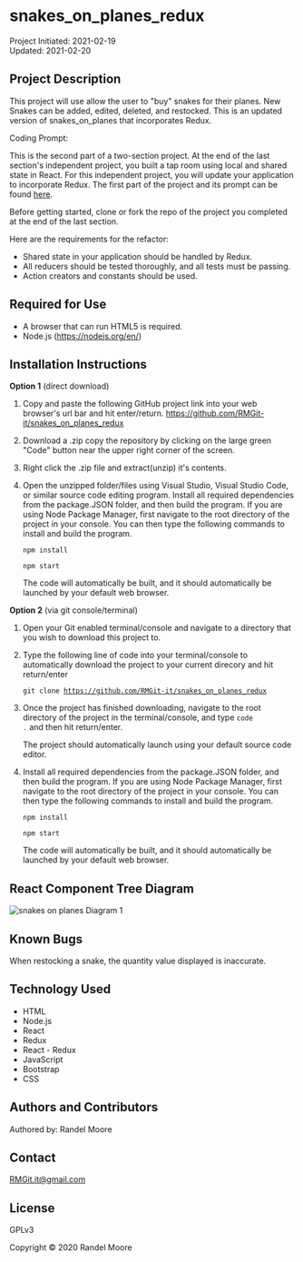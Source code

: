 # **snakes_on_planes_redux**
Project Initiated: 2021-02-19<br>
Updated: 2021-02-20

## **Project Description**
This project will use allow the user to "buy" snakes for their planes.  New Snakes can be added, edited, deleted, and restocked.  This is an updated version of snakes_on_planes that incorporates Redux. 

Coding Prompt:

This is the second part of a two-section project. At the end of the last section's independent project, you built a tap room using local and shared state in React. For this independent project, you will update your application to incorporate Redux.  The first part of the project and its prompt can be found [here](https://github.com/RMGit-it/snakes_on_planes).

Before getting started, clone or fork the repo of the project you completed at the end of the last section.

Here are the requirements for the refactor:

* Shared state in your application should be handled by Redux.
* All reducers should be tested thoroughly, and all tests must be passing.
* Action creators and constants should be used.

## **Required for Use**
* A browser that can run HTML5 is required.
* Node.js (https://nodejs.org/en/)

## **Installation Instructions**
**Option 1** (direct download)
1) Copy and paste the following GitHub project link into your web browser's url bar and hit enter/return. https://github.com/RMGit-it/snakes_on_planes_redux
2) Download a .zip copy the repository by clicking on the large green "Code" button near the upper right corner of the screen.
3) Right click the .zip file and extract(unzip) it's contents.
4) Open the unzipped folder/files using Visual Studio, Visual Studio Code, or similar source code editing program.  Install all required dependencies from the package.JSON folder, and then build the program.  If you are using Node Package Manager, first navigate to the root directory of the project in your console.  You can then type the following commands to install and build the program.

    <code>npm install</code>

    <code>npm start</code>

    The code will automatically be built, and it should automatically be launched by your default web browser.

**Option 2** (via git console/terminal)
1) Open your Git enabled terminal/console and navigate to a directory that you wish to download this project to.
2) Type the following line of code into your terminal/console to automatically download the project to your current direcory and hit return/enter

    <code>git clone https://github.com/RMGit-it/snakes_on_planes_redux</code><br>

3) Once the project has finished downloading, navigate to the root directory of the project in the terminal/console, and type <code>code .</code> and then hit return/enter.

    The project should automatically launch using your default source code editor.

4) Install all required dependencies from the package.JSON folder, and then build the program.  If you are using Node Package Manager, first navigate to the root directory of the project in your console.  You can then type the following commands to install and build the program.

    <code>npm install</code>

    <code>npm start</code>

    The code will automatically be built, and it should automatically be launched by your default web browser.

## **React Component Tree Diagram**

![snakes on planes Diagram 1](./readmeAssets/snakes_on_plane-Diagram-1.PNG)

## **Known Bugs**
When restocking a snake, the quantity value displayed is inaccurate.
## **Technology Used**
* HTML
* Node.js
* React
* Redux
* React - Redux
* JavaScript
* Bootstrap
* CSS

## **Authors and Contributors**
Authored by: Randel Moore

## **Contact**
RMGit.it@gmail.com
## **License**

GPLv3

Copyright © 2020 Randel Moore